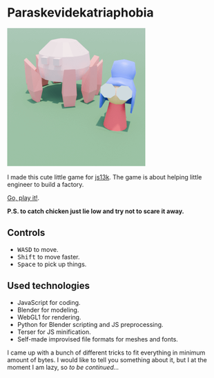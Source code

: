 # Paraskevidekatriaphobia

![cover](cover.png)

I made this cute little game for [js13k](https://js13kgames.com/2024/).
The game is about helping little engineer to build a factory.

[Go, play it!](https://js13kgames.com/games/paraskevidekatriaphobia).

**P.S. to catch chicken just lie low and try not to scare it away.**


## Controls

* <kbd>W</kbd><kbd>A</kbd><kbd>S</kbd><kbd>D</kbd> to move.
* <kbd>Shift</kbd>  to move faster.
* <kbd>Space</kbd> to pick up things.


## Used technologies

* JavaScript for coding.
* Blender for modeling.
* WebGL1 for rendering.
* Python for Blender scripting and JS preprocessing.
* Terser for JS minification.
* Self-made improvised file formats for meshes and fonts.

I came up with a bunch of different tricks to fit everything in minimum amount of bytes. I would like to tell you something about it, but I at the moment I am lazy, so *to be continued...*
